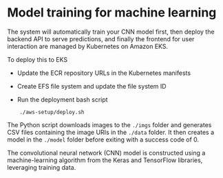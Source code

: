 # Model training for machine learning

The system will automatically train your CNN model first, then deploy the backend API to serve predictions, and finally the frontend for user interaction are managed by Kubernetes on Amazon EKS.

To deploy this to EKS

- Update the ECR repository URLs in the Kubernetes manifests

- Create EFS file system and update the file system ID

- Run the deployment bash script

```
    ./aws-setup/deploy.sh

```
The Python script downloads images to the `./imgs` folder and generates CSV files containing the image URIs in the `./data` folder. It then creates a model in the `./model` folder before exiting with a success code of 0.

The convolutional neural network (CNN) model is constructed using a machine-learning algorithm from the Keras and TensorFlow libraries, leveraging training data.
